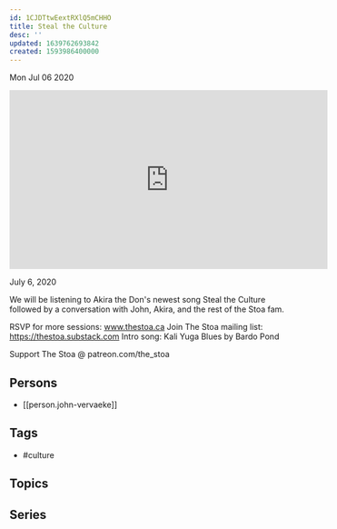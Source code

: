 ```yaml
---
id: 1CJDTtwEextRXlQ5mCHHO
title: Steal the Culture
desc: ''
updated: 1639762693842
created: 1593986400000
---
```





Mon Jul 06 2020

<iframe width="560" height="315" src="https://www.youtube.com/embed/DvjsF5wL0o4" title="Steal the Culture w/ John Vervaeke and Akira The Don" frameborder="0" allow="accelerometer; autoplay; clipboard-write; encrypted-media; gyroscope; picture-in-picture" allowfullscreen ></iframe>

July 6, 2020

We will be listening to Akira the Don's newest song Steal the Culture followed by a conversation with John, Akira, and the rest of the Stoa fam.

RSVP for more sessions: www.thestoa.ca
Join The Stoa mailing list: https://thestoa.substack.com
Intro song: Kali Yuga Blues by Bardo Pond

Support The Stoa @ patreon.com/the_stoa

## Persons

- [[person.john-vervaeke]]

## Tags

- #culture

## Topics



## Series



